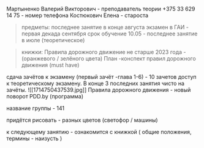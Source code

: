 Мартыненко Валерий Викторович - преподаватель теории 
+375 33 629 14 75 - номер телефона
Костюкович Елена - староста


>предметы:
последнее занятие в конце августа 
экзамен в ГАИ - первая декада сентября
срок обучение 10.05 - последнее занятие в июле (теоретическое)

>книжки:
Правила дорожного движение не старше 2023 года  - (оранжевого / зелёного цвета)
План -конспект правил дорожного движения  (must have)

сдача зачётов к экзамену  (первый зачёт -глава 1-6) - 10 зачетов доступ к теоретическому экзамену. В конце 3 последних занятия чисто на зачёты.
![[1714750437539.jpg]]
Правила дорожного движения - новый поворот PDD.by   (программа)

название группы - 141

придётся рисовать  - разных цветов (светофор / машины)

к следующему занятию - ознакомится с книжкой  ( общие положения, термины - наизусть )


